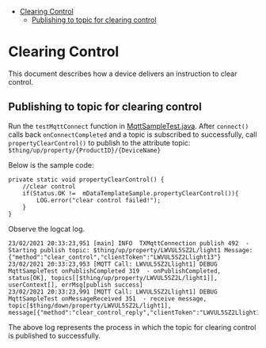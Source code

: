 * [Clearing Control](#Clearing-Control)
  * [Publishing to topic for clearing control](#Publishing-to-topic-for-clearing-control)

# Clearing Control

This document describes how a device delivers an instruction to clear control.

## Publishing to topic for clearing control 

Run the `testMqttConnect` function in [MqttSampleTest.java](../../src/test/java/com/tencent/iot/explorer/device/java/core/mqtt/MqttSampleTest.java). After `connect()` calls back `onConnectCompleted` and a topic is subscribed to successfully, call `propertyClearControl()` to publish to the attribute topic:
`$thing/up/property/{ProductID}/{DeviceName}`

Below is the sample code:
```
private static void propertyClearControl() {
    //clear control
    if(Status.OK !=  mDataTemplateSample.propertyClearControl()){
        LOG.error("clear control failed!");
    }
}
```

Observe the logcat log.
```
23/02/2021 20:33:23,951 [main] INFO  TXMqttConnection publish 492  - Starting publish topic: $thing/up/property/LWVUL5SZ2L/light1 Message: {"method":"clear_control","clientToken":"LWVUL5SZ2Llight13"}
23/02/2021 20:33:23,953 [MQTT Call: LWVUL5SZ2Llight1] DEBUG MqttSampleTest onPublishCompleted 319  - onPublishCompleted, status[OK], topics[[$thing/up/property/LWVUL5SZ2L/light1]],  userContext[], errMsg[publish success]
23/02/2021 20:33:23,991 [MQTT Call: LWVUL5SZ2Llight1] DEBUG MqttSampleTest onMessageReceived 351  - receive message, topic[$thing/down/property/LWVUL5SZ2L/light1], message[{"method":"clear_control_reply","clientToken":"LWVUL5SZ2Llight13","code":0,"status":"success"}]
```
The above log represents the process in which the topic for clearing control is published to successfully.

